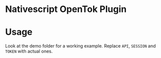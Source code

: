 # Nativescript OpenTok Plugin


# Usage

Look at the demo folder for a working example.
Replace `API`, `SESSION` and `TOKEN` with actual ones.

